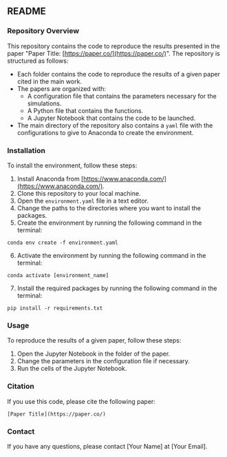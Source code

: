 ## README

### Repository Overview

This repository contains the code to reproduce the results presented in the paper "Paper Title: [https://paper.co/](https://paper.co/)". The repository is structured as follows:

* Each folder contains the code to reproduce the results of a given paper cited in the main work.
* The papers are organized with:
    * A configuration file that contains the parameters necessary for the simulations.
    * A Python file that contains the functions.
    * A Jupyter Notebook that contains the code to be launched.
* The main directory of the repository also contains a `yaml` file with the configurations to give to Anaconda to create the environment.

### Installation

To install the environment, follow these steps:

1. Install Anaconda from [https://www.anaconda.com/](https://www.anaconda.com/).
2. Clone this repository to your local machine.
3. Open the `environment.yaml` file in a text editor.
4. Change the paths to the directories where you want to install the packages.
5. Create the environment by running the following command in the terminal:

```
conda env create -f environment.yaml
```

6. Activate the environment by running the following command in the terminal:

```
conda activate [environment_name]
```

7. Install the required packages by running the following command in the terminal:

```
pip install -r requirements.txt
```

### Usage

To reproduce the results of a given paper, follow these steps:

1. Open the Jupyter Notebook in the folder of the paper.
2. Change the parameters in the configuration file if necessary.
3. Run the cells of the Jupyter Notebook.

### Citation

If you use this code, please cite the following paper:

```
[Paper Title](https://paper.co/)
```

### Contact

If you have any questions, please contact [Your Name] at [Your Email].